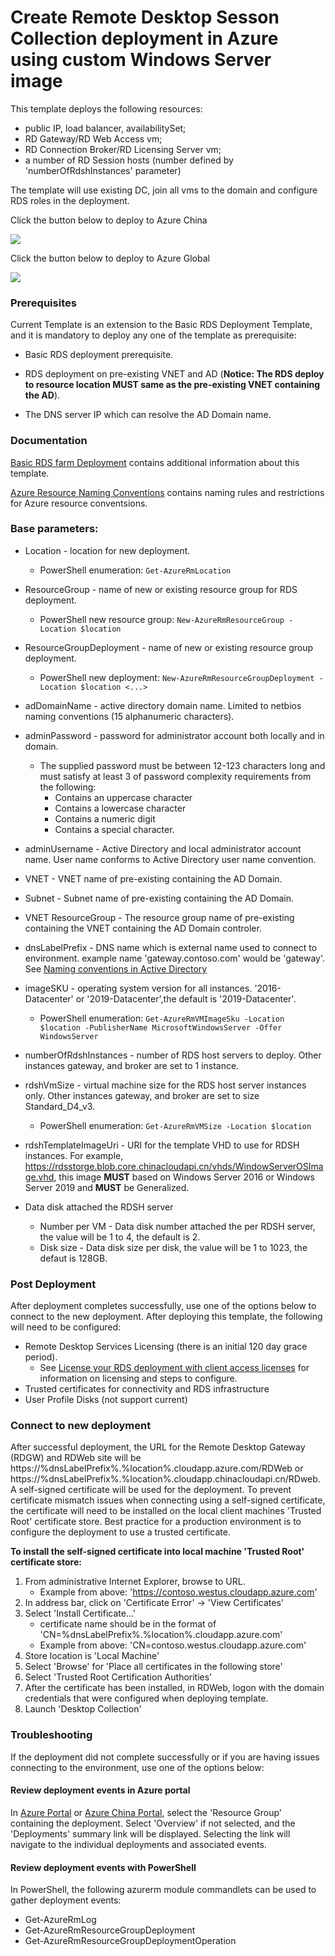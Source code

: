 # Create Remote Desktop Sesson Collection deployment in Azure using custom Windows Server image

This template deploys the following resources:

<ul><li>public IP, load balancer, availabilitySet;</li><li>RD Gateway/RD Web Access vm;</li><li>RD Connection Broker/RD Licensing Server vm;</li><li>a number of RD Session hosts (number defined by 'numberOfRdshInstances' parameter)</li></ul>

The template will use existing DC, join all vms to the domain and configure RDS roles in the deployment.

Click the button below to deploy to Azure China

<a href="https://portal.azure.cn/#create/Microsoft.Template/uri/https%3A%2F%2Fraw.githubusercontent.com%2Fmsyinjie%2FRDS-Template-China%2Fmaster%2Frds-deployment-existing-ad%2Fazuredeploy.json" target="_blank">
    <img src="http://azuredeploy.net/deploybutton.png"/>
</a>

Click the button below to deploy to Azure Global

<a href="https://portal.azure.com/#create/Microsoft.Template/uri/https%3A%2F%2Fraw.githubusercontent.com%2Fmsyinjie%2FRDS-Template-China%2Fmaster%2Frds-deployment-existing-ad%2Fazuredeploy.json" target="_blank">
    <img src="http://azuredeploy.net/deploybutton.png"/>
</a>

### Prerequisites

Current Template is an extension to the Basic RDS Deployment Template, and it is mandatory to deploy any one of the template as prerequisite:

* Basic RDS deployment prerequisite.  

* RDS deployment on pre-existing VNET and AD (**Notice: The RDS deploy to resource location MUST same as the pre-existing VNET containing the AD**). 

* The DNS server IP which can resolve the AD Domain name.

### Documentation
[Basic RDS farm Deployment](https://azure.microsoft.com/en-us/documentation/templates/rds-deployment/) contains additional information about this template.

[Azure Resource Naming Conventions](https://docs.microsoft.com/en-us/azure/architecture/best-practices/naming-conventions) contains naming rules and restrictions for Azure resource conventsions.

### Base parameters:

* Location - location for new deployment. 
    * PowerShell enumeration: ```Get-AzureRmLocation```
* ResourceGroup - name of new or existing resource group for RDS deployment. 
    * PowerShell new resource group: ```New-AzureRmResourceGroup -Location $location```
* ResourceGroupDeployment - name of new or existing resource group deployment. 
    * PowerShell new deployment: ```New-AzureRmResourceGroupDeployment -Location $location <...>```
 
* adDomainName - active directory domain name. Limited to netbios naming conventions (15 alphanumeric characters).
* adminPassword - password for administrator account both locally and in domain.
    * The supplied password must be between 12-123 characters long and must satisfy at least 3 of password complexity requirements from the following: 
        * Contains an uppercase character
        * Contains a lowercase character
        * Contains a numeric digit
        * Contains a special character.
* adminUsername - Active Directory and local administrator account name. User name conforms to Active Directory user name convention.
* VNET - VNET name of pre-existing containing the AD Domain.
* Subnet - Subnet name of pre-existing containing the AD Domain.
* VNET ResourceGroup - The resource group name of pre-existing containing the VNET containing the AD Domain controler.
* dnsLabelPrefix -  DNS name which is external name used to connect to environment. example name 'gateway.contoso.com' would be 'gateway'. See [Naming conventions in Active Directory](https://support.microsoft.com/en-us/help/909264/naming-conventions-in-active-directory-for-computers,-domains,-sites,-and-ous)
* imageSKU - operating system version for all instances. '2016-Datacenter' or '2019-Datacenter',the default is '2019-Datacenter'.
    * PowerShell enumeration: ```Get-AzureRmVMImageSku -Location $location -PublisherName MicrosoftWindowsServer -Offer WindowsServer```
* numberOfRdshInstances - number of RDS host servers to deploy. Other instances gateway, and broker are set to 1 instance.
* rdshVmSize - virtual machine size for the RDS host server instances only. Other instances gateway, and broker are set to size Standard_D4_v3. 
    * PowerShell enumeration: ```Get-AzureRmVMSize -Location $location```
* rdshTemplateImageUri - URI for the template VHD to use for RDSH instances. For example, https://rdsstorge.blob.core.chinacloudapi.cn/vhds/WindowServerOSImage.vhd, this image **MUST** based on Windows Server 2016 or Windows Server 2019 and **MUST** be Generalized.
* Data disk attached the RDSH server
    * Number per VM - Data disk number attached the per RDSH server, the value will be 1 to 4, the default is 2.
    * Disk size - Data disk size per disk, the value will be 1 to 1023, the defaut is 128GB.

### Post Deployment
After deployment completes successfully, use one of the options below to connect to the new deployment.
After deploying this template, the following will need to be configured:

* Remote Desktop Services Licensing (there is an initial 120 day grace period). 
    * See [License your RDS deployment with client access licenses](https://technet.microsoft.com/en-us/windows-server-docs/compute/remote-desktop-services/rds-client-access-license) for information on licensing and steps to configure.
* Trusted certificates for connectivity and RDS infrastructure
* User Profile Disks (not support current)

### Connect to new deployment
After successful deployment, the URL for the Remote Desktop Gateway (RDGW) and RDWeb site will be https://%dnsLabelPrefix%.%location%.cloudapp.azure.com/RDWeb or https://%dnsLabelPrefix%.%location%.cloudapp.chinacloudapi.cn/RDweb. A self-signed certificate will be used for the deployment. To prevent certificate mismatch issues when connecting using a self-signed certificate, the certificate will need to be installed on the local client machines 'Trusted Root' certificate store. Best practice for a production environment is to configure the deployment to use a trusted certificate.

**To install the self-signed certificate into local machine 'Trusted Root' certificate store:**
1. From administrative Internet Explorer, browse to URL.
   * Example from above: 'https://contoso.westus.cloudapp.azure.com'
2. In address bar, click on 'Certificate Error' -> 'View Certificates'
3. Select 'Install Certificate...'
    * certificate name should be in the format of 'CN=%dnsLabelPrefix%.%location%.cloudapp.azure.com'
    * Example from above: 'CN=contoso.westus.cloudapp.azure.com'
6. Store location is 'Local Machine'
7. Select 'Browse' for 'Place all certificates in the following store'
8. Select 'Trusted Root Certification Authorities'
9. After the certificate has been installed, in RDWeb, logon with the domain credentials that were configured when deploying template.
10. Launch 'Desktop Collection'

### Troubleshooting
If the deployment did not complete successfully or if you are having issues connecting to the environment, use one of the options below:

#### Review deployment events in Azure portal
In [Azure Portal](https://portal.azure.com) or [Azure China Portal](https://portal.azure.cn), select the 'Resource Group' containing the deployment. Select 'Overview' if not selected, and the 'Deployments' summary link will be displayed. Selecting the link will navigate to the individual deployments and associated events.

#### Review deployment events with PowerShell
In PowerShell, the following azurerm module commandlets can be used to gather deployment events:
- Get-AzureRmLog 
- Get-AzureRmResourceGroupDeployment
- Get-AzureRmResourceGroupDeploymentOperation


